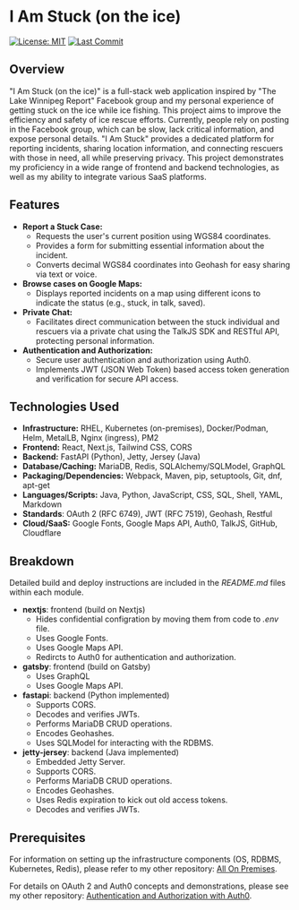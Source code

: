 # I Am Stuck (on the ice)

[![License: MIT](https://img.shields.io/badge/License-MIT-yellow.svg)](https://opensource.org/licenses/MIT) [![Last Commit](https://img.shields.io/github/last-commit/006/i-am-stuck)](https://github.com/006/i-am-stuck)

## Overview

"I Am Stuck (on the ice)" is a full-stack web application inspired by "The Lake Winnipeg Report" Facebook group and my personal experience of getting stuck on the ice while ice fishing.  This project aims to improve the efficiency and safety of ice rescue efforts.  Currently, people rely on posting in the Facebook group, which can be slow, lack critical information, and expose personal details.  "I Am Stuck" provides a dedicated platform for reporting incidents, sharing location information, and connecting rescuers with those in need, all while preserving privacy.  This project demonstrates my proficiency in a wide range of frontend and backend technologies, as well as my ability to integrate various SaaS platforms.

## Features

* **Report a Stuck Case:**
  * Requests the user's current position using WGS84 coordinates.
  * Provides a form for submitting essential information about the incident.
  * Converts decimal WGS84 coordinates into Geohash for easy sharing via text or voice.
* **Browse cases on Google Maps:**
  * Displays reported incidents on a map using different icons to indicate the status (e.g., stuck, in talk, saved).
* **Private Chat:**
  * Facilitates direct communication between the stuck individual and rescuers via a private chat using the TalkJS SDK and RESTful API, protecting personal information.
* **Authentication and Authorization:**
  * Secure user authentication and authorization using Auth0.
  * Implements JWT (JSON Web Token) based access token generation and verification for secure API access.

## Technologies Used

* **Infrastructure:** RHEL, Kubernetes (on-premises), Docker/Podman, Helm, MetalLB, Nginx (ingress), PM2
* **Frontend:** React, Next.js, Tailwind CSS, CORS
* **Backend:** FastAPI (Python), Jetty, Jersey (Java)
* **Database/Caching:** MariaDB, Redis, SQLAlchemy/SQLModel, GraphQL
* **Packaging/Dependencies:** Webpack, Maven, pip, setuptools, Git, dnf, apt-get
* **Languages/Scripts:** Java, Python, JavaScript, CSS, SQL, Shell, YAML, Markdown
* **Standards**: OAuth 2 (RFC 6749), JWT (RFC 7519), Geohash, Restful
* **Cloud/SaaS:** Google Fonts, Google Maps API, Auth0, TalkJS, GitHub, Cloudflare

## Breakdown

Detailed build and deploy instructions are included in the *README.md* files within each module.

* **nextjs**: frontend (build on Nextjs)
  * Hides confidential configration by moving them from code to *.env* file.
  * Uses Google Fonts.
  * Uses Google Maps API.
  * Redircts to Auth0 for authentication and authorization.
* **gatsby**: frontend (build on Gatsby)
  * Uses GraphQL
  * Uses Google Maps API.
* **fastapi**: backend (Python implemented)
  * Supports CORS.
  * Decodes and verifies JWTs.
  * Performs MariaDB CRUD operations.
  * Encodes Geohashes.
  * Uses SQLModel for interacting with the RDBMS.
* **jetty-jersey**: backend (Java implemented)
  * Embedded Jetty Server.
  * Supports CORS.
  * Performs MariaDB CRUD operations.
  * Encodes Geohashes.
  * Uses Redis expiration to kick out old access tokens.
  * Decodes and verifies JWTs.

## Prerequisites

For information on setting up the infrastructure components (OS, RDBMS, Kubernetes, Redis), please refer to my other repository: [All On Premises](https://github.com/006/all-on-premises).

For details on OAuth 2 and Auth0 concepts and demonstrations, please see my other repository: [Authentication and Authorization with Auth0](https://github.com/006/aaa0).

